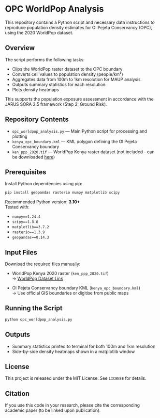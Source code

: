 # OPC WorldPop Analysis

This repository contains a Python script and necessary data instructions to reproduce population density estimates for Ol Pejeta Conservancy (OPC), using the 2020 WorldPop dataset.

## Overview

The script performs the following tasks:
- Clips the WorldPop raster dataset to the OPC boundary
- Converts cell values to population density (people/km²)
- Aggregates data from 100m to 1km resolution for MAUP analysis
- Outputs summary statistics for each resolution
- Plots density heatmaps

This supports the population exposure assessment in accordance with the JARUS SORA 2.5 framework (Step 2: Ground Risk).

## Repository Contents

- `opc_worldpop_analysis.py` — Main Python script for processing and plotting
- `kenya_opc_boundary.kml` — KML polygon defining the Ol Pejeta Conservancy boundary
- `ken_ppp_2020.tif` — WorldPop Kenya raster dataset (not included - can be downloaded [here](https://hub.worldpop.org/geodata/summary?id=6530))

## Prerequisites

Install Python dependencies using pip:

```bash
pip install geopandas rasterio numpy matplotlib scipy
```

Recommended Python version: **3.10+**  
Tested with:
- `numpy==1.24.4`
- `scipy==1.8.0`
- `matplotlib==3.7.2`
- `rasterio==1.3.9`
- `geopandas==0.14.3`

## Input Files

Download the required files manually:

- WorldPop Kenya 2020 raster (`ken_ppp_2020.tif`)  
  → [WorldPop Dataset Link](https://hub.worldpop.org/geodata/summary?id=6530)

- Ol Pejeta Conservancy boundary KML (`kenya_opc_boundary.kml`)  
  → Use official GIS boundaries or digitise from public maps

## Running the Script

```bash
python opc_worldpop_analysis.py
```

## Outputs

- Summary statistics printed to terminal for both 100m and 1km resolution
- Side-by-side density heatmaps shown in a matplotlib window

## License

This project is released under the MIT License. See `LICENSE` for details.

## Citation

If you use this code in your research, please cite the corresponding academic paper (to be linked upon publication).
